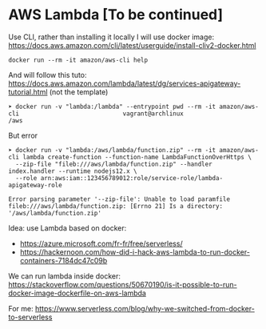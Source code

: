 # AWS Lambda [To be continued]

Use CLI, rather than installing it locally I will use docker image:
https://docs.aws.amazon.com/cli/latest/userguide/install-cliv2-docker.html

````shell script
docker run --rm -it amazon/aws-cli help
````


And will follow this tuto:
https://docs.aws.amazon.com/lambda/latest/dg/services-apigateway-tutorial.html (not the template)

````shell script
➤ docker run -v "lambda:/lambda" --entrypoint pwd --rm -it amazon/aws-cli                             vagrant@archlinux
/aws

````

But error

````shell script
➤ docker run -v "lambda:/aws/lambda/function.zip" --rm -it amazon/aws-cli lambda create-function --function-name LambdaFunctionOverHttps \
  --zip-file "fileb:///aws/lambda/function.zip" --handler index.handler --runtime nodejs12.x \
  --role arn:aws:iam::123456789012:role/service-role/lambda-apigateway-role

Error parsing parameter '--zip-file': Unable to load paramfile fileb:///aws/lambda/function.zip: [Errno 21] Is a directory: '/aws/lambda/function.zip'
````

Idea: use Lambda based on docker:
- https://azure.microsoft.com/fr-fr/free/serverless/
- https://hackernoon.com/how-did-i-hack-aws-lambda-to-run-docker-containers-7184dc47c09b

We can run lambda inside docker: https://stackoverflow.com/questions/50670190/is-it-possible-to-run-docker-image-dockerfile-on-aws-lambda

For me: https://www.serverless.com/blog/why-we-switched-from-docker-to-serverless

